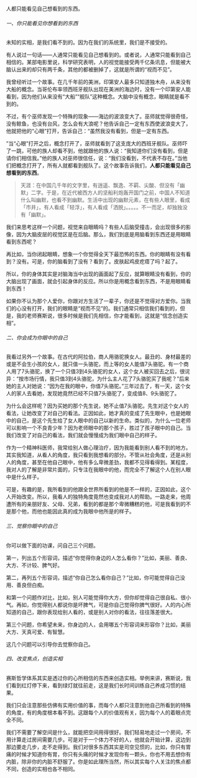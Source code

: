 人都只能看见自己想看到的东西。

###### 一、你只能看见你想看到的东西

未知的实相，是我们看不到的。因为在我们的系统里，我们是不接受的。

有人说过一句话——人通常只能看见自己想看到的。或者说，人通常只能看到自己相信的。某部电影里说，科学研究表明，人的视觉能接受两千亿条讯息，但能被大脑认出来的却只有两千条，其他的都被删掉了，这就是所谓的“视而不见”。

我曾经听过一个故事。在几千年前的美洲，印第安人最多只知道独木舟，从来没有大船的概念。当哥伦布率领西班牙舰队出现在美洲的海边时，没有一个印第安人能看到，因为他们从来没有“大船”“舰队”这种概念。大脑中没有概念，眼睛就是看不到的。

不过，有个巫师发现一个特殊的现象——海边的波浪变大了。巫师就觉得很奇怪，没有鲸鱼，也没有台风，怎么会有大浪呢？他告诉自己一定有东西使波浪变大了，他就把他的“心眼”打开，告诉自己：“虽然我没有看到，但是一定有东西。

”当“心眼”打开之后，概念打开了，巫师就看到了这支庞大的西班牙舰队。巫师吓了一跳，可他的族人却看不到，他就跟他的族人说：“我知道你们没有看到，但是请你们相信我。”他的族人对巫师很信任，说：“我们没看到，不代表不存在。”当他们把概念打开了，所有人就都看到舰队了。这个故事告诉我们，**人都只能看见自己想看到的东西**。

> 天涯：在中国几千年的文字里，有逍遥、飘逸、不羁、尖酸、但没有「幽默」二字。于是，在近代被西方人的坚船利炮轰开国门之前，中国人不知道什么叫幽默，也看不到幽默。生活中出现的幽默元素，在有些人眼里，看成「市井」，有人看成「轻浮」，有人看成「洒脱」。。。。。不一而足，却独独没有「幽默」。

我们来思考这样一个问题，视觉来自眼睛吗？有些人后脑受撞击，会出现很多的影像，因为大脑皮层的视觉区是在后脑。那么，我们到底是用脑看到东西还是用眼睛看到东西呢？

再比如，当你闭起眼睛，想象一个你觉得全天下最恐怖的东西。你的眼睛有没有看到？没有。可是，你的脑看到了没有？看到了。皮肤起鸡皮疙瘩了吗？起了。

所以，你的身体其实是对脑海当中出现的画面起了反应，就算眼睛没有看到，你的大脑出现了画面，就会引起身体的反应。所以你是用概念看到东西，不是用眼睛看到东西！

如果你不认为那个人爱你，你跟对方生活了一辈子，你还是不觉得对方爱你。当我们的心没有打开，我们的眼睛是“视而不见”的。我们通常只相信我们看到的，但是，我的老师赛斯说，很多时候是我们先相信，你才能看到，这就是“信念创造实相”。

###### 二、你会成为你眼中的自己

我看过另外一个故事。在古代的阿拉伯，商人用骆驼换女人。最丑的、身材最差的或是不会生小孩的女人，就只值一头骆驼，而上等的女人能值7头骆驼。有一个商人用了7头骆驼，换了一个只值3到4头骆驼的女人，这个女人被买回去之后，很诧异：“按市场行情，我只值3到4头骆驼，为什么主人花了7头骆驼买了我呢？”后来她的主人对她说：“因为在我的眼中，你值7头骆驼。”三年过去了，有一天，这个女人的家人去看她，发现她竟然已经不只值7头骆驼了，变成值8、9头骆驼了。

为什么会这样呢？因为买她的那个先生说，她不止值7头骆驼。先生对这个女人的看法，让她改变了对自己的看法。正因如此，她才真的变成了先生眼中，也是她眼中的自己，是这个先生给了女人眼中的自己以新的生命。类似的，为什么一位老师可以影响一个不良青少年？因为老师眼中的那个孩子，胜过了孩子眼中的自己。当我们改变了对自己的看法，我们就会慢慢成为我们眼中自己的样子。

作为一个精神科医师，我常给别人做心理治疗，因为我能看到别人看不到的地方。其实我知道，从看人的角度，我只看到我想看的部分。不管从社会角度，还是从别人的角度，甚至在他自己眼中，他有多么卑微差劲，我都不见得看得到。某程度，我对人的了解是非常片面的，只专注在我眼中的他，而完全不了解这个人在别人眼中是什么样子。

可是，有趣的是，我所看到的他跟全世界所看到的他是不一样的，正因如此，这个人开始改变。所以，我看人的独特角度竟然也变成我对人的帮助。一路走来，他周遭所有的亲朋好友、父母、兄弟，看到的都是那个卑微糟糕的他，可是我看到的不是那个他，而他也能因此真的成为我眼中他所是的样子。

###### 三、觉察你眼中的自己

你可以做下面的功课，问自己三个问题。

第一，列出五个形容词，描述“你觉得你身边的人怎么看你？”比如，美丽、善良、大方、不计较、脾气好。

第二，再列五个形容词，描述“你自己怎么看你自己？”比如，你可能觉得自己没用、善良但白痴。

和第一个问题作对比，比如，别人可能觉得你大方，但你却觉得自己很自私、很小气。再如，你觉得别人都说你是坏脾气，可是你自己觉得你脾气很好。人的内心所知道的自己，跟你表现给别人看的，或是别人对你的看法，往往落差很大。

第三个问题，你希望未来，你身边的人，会用哪五个形容词来形容你？比如，美丽大方、天真可爱、有智慧。

这几个问题可以引导你去觉察你自己。

###### 四、改变焦点，创造实相

赛斯哲学体系其实是透过你的心所相信的东西来创造实相。举例来讲，赛斯说，我们看到红灯停下来，看到绿灯就往前走，这是我们长时间训练自己养成习惯的结果。

我们只会注意那些仿佛有实用价值的事，而每个人都只注意到他自己所看到的特殊的角度，有的角度根本看不到。这跟每个人的价值观有关，因为每个人的着眼点完全不同。

我们不需要了解空间是什么，就能把空间用得很好。我们轻易地走过一个房间，不用计算走过房间需要几步。可是对于一个体力不好的人，他就会开始计算，这边到那边要走几步，走不走得到。我们对很多东西其实是司空见惯的，比如，你只有胃痛的时候才知道你有胃，你只有头痛的时候才发现你有一颗头，你也不用去想你有内脏，除非你的内脏不舒服了。你是如此理所当然，所以其实每个人关注的焦点都不同，创造的实相也各不相同。